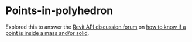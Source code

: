 # Points-in-polyhedron

Explored this to answer 
the [Revit API discussion forum](https://forums.autodesk.com/t5/revit-api-forum/bd-p/160) 
on [how to know if a point is inside a mass and/or solid](https://forums.autodesk.com/t5/revit-api-forum/hot-to-knows-if-a-point-is-inside-a-mass-and-or-solid/m-p/8570689).
